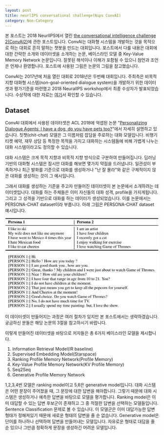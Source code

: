 ```yaml
---
layout: post
title: neurlIPS conversational challenge(Nips ConvAI)
category: Non-Category
---
```


본 포스트는 2018 NeurlIPS에서 열린 [the conversational intelligence challenge 2(ConvAI2)](http://convai.io/)에 관한 포스트입니다.
ConvAI는 대화형 시스템을 개발하는 것을 목적으로 하는 대회로 흔히 말하는 챗봇을 만드는 대회입니다.
포스트에서 다룰 내용은 대회에 대한 간략한 소개와 데이터셋을 소개하는 논문, 베이스라인 모델 중 Key-Value Memory Network 논문입니다.
잘못된 해석이나 이해가 포함될 수 있으니 첨언과 조언은 언제나 환영합니다.
포스트에 사용된 그림은 논문의 그림을 참고했습니다.

ConvAI는 2017년에 처음 열린 대회로 2018년은 두번째 대회입니다.
주최측은 비목적지향 대화형 시스템(non-goal-oriented dialogue system)을 개발하기 위한 데이터셋과 평가기준을 마련했고 2018 NeuralIPS workshop에서 최종 수상자가 발표되었습니다.
수상작에 대한 자료는 [여기](https://github.com/atselousov/transformer_chatbot/blob/agent/docs/slides.pdf)서 확인할 수 있습니다.

## Dataset 

ConvAI 대회에서 사용된 데이터셋은 ACL 2018에 억셉된 논문 "[Personalizing Dialogue Agents: I have a dog, do you have pets too?](https://arxiv.org/abs/1801.07243)"에서 자세히 설명하고 있습니다.
칫챗(chit-chat) 모델은 그 이름처럼 잡담을 주로하는 대화 모델입니다.
비행기 티켓 예약, 재무 상담 등 특정한 목적을 가지고 대화하는 시스템들에 비해 가볍게 나누는 대화 시스템이라고도 정의할 수 있습니다.

대화 시스템은 크게 목적 지향과 비목적 지향 방식으로 구분하여 만들어집니다.
딥러닝 기반의 대화형 시스템은 잠시만 대화를 해보면 몇가지 약점을 드러냅니다.
일관성이 부족하거나 최근 발화를 기준으로 대화를 생성하거나 "난 잘 몰라"와 같은 구체적이지 않은 대화를 생성하는 것이 그 예시입니다.

그래서 대화를 생성하는 기준을 주고자 만들어진 데이터셋이 본 논문에서 소개하려는 데이터셋입니다.
대화를 하는 주체들은 이미 자신들의 대화 성격, profile을 가지게됩니다.
그리고 그 성격을 기반으로 대화를 하는 데이터가 생성되었습니다.
이를 논문에서는 PERSONA-CHAT dataset이라 부릅니다.
아래 그림은 PERSONA-CHAT dataset 예시입니다.

![](/public/img/personalizing_dialogue_agents_figure1.JPG "Figure1 of personalizing_dialogue_agents_figure1")

이 데이터셋이 만들어지는 과정은 여러 절차가 있지만 본 포스트에서는 생략하겠습니다.
궁금하신 분들은 해당 논문의 3절을 참고하시기 바랍니다.

이렇게 만들어진 데이터셋을 바탕으로 저자들은 총 6가지 베이스라인 모델을 제시합니다.

1. Information Retrieval Model(IR baseline) 
2. Supervised Embedding Model(Starspace)
3. Ranking Profile Memory Network(Profile Memory)
4. Key-Value Profile Memory Network(KV Profile Memory)
5. Seq2Seq
6. Generative Profile Memory Network

1,2,3,4번 모델은 ranking model이고 5,6은 generative model입니다.
대화 시스템은 어떤 문장이 주어졌을 때, 그 문장에 대한 답변을 해야합니다.
그렇기 때문에 대화 시스템은 생성하거나 예측한 답변을 바탕으로 모델을 평가합니다.
Ranking model은 이미 대답할 수 있는 답변 후보군이 존재하고 그 중 적절한 답변을 선택하는 모델들입니다.
Sentence Classification 문제로 볼 수 있습니다.
이 모델군은 이미 대답가능한 답변 형태가 정해져있기 때문에 새로운 형태의 답변을 줄 순 없습니다.
Generative model은 단어를 하나하나 선택하여 답변을 만들어내는 모델입니다.
자유로운 형태로 대답을 줄 순 있으나 그만큼 정확하게 문장을 생성하긴 어려운 모델입니다.

